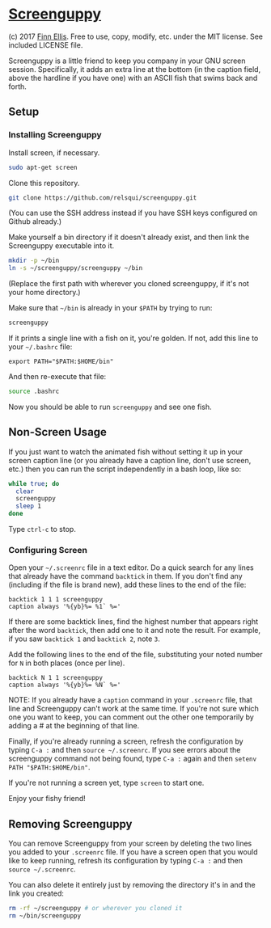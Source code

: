 # [Screenguppy](https://github.com/relsqui/screenguppy)

(c) 2017 [Finn Ellis](mailto:relsqui@chiliahedron.com). Free to use, copy,
modify, etc. under the MIT license. See included LICENSE file.

Screenguppy is a little friend to keep you company in your GNU screen session.
Specifically, it adds an extra line at the bottom (in the caption field, above
the hardline if you have one) with an ASCII fish that swims back and forth.


## Setup

### Installing Screenguppy

Install screen, if necessary.

```bash
sudo apt-get screen
```

Clone this repository.

```bash
git clone https://github.com/relsqui/screenguppy.git

```

(You can use the SSH address instead if you have SSH keys configured on Github already.)

Make yourself a bin directory if it doesn't already exist, and then link the
Screenguppy executable into it.

```bash
mkdir -p ~/bin
ln -s ~/screenguppy/screenguppy ~/bin
```

(Replace the first path with wherever you cloned screenguppy, if it's not
your home directory.)

Make sure that `~/bin` is already in your `$PATH` by trying to run:

```bash
screenguppy
```

If it prints a single line with a fish on it, you're golden. If not,
add this line to your `~/.bashrc` file:

```
export PATH="$PATH:$HOME/bin"
```

And then re-execute that file:

```bash
source .bashrc
```

Now you should be able to run `screenguppy` and see one fish.


## Non-Screen Usage

If you just want to watch the animated fish without setting it up in your
screen caption line (or you already have a caption line, don't use screen,
etc.) then you can run the script independently in a bash loop, like so:

```bash
while true; do
  clear
  screenguppy
  sleep 1
done
```

Type `ctrl-c` to stop.


### Configuring Screen

Open your `~/.screenrc` file in a text editor. Do a quick search for any
lines that already have the command `backtick` in them. If you don't find any
(including if the file is brand new), add these lines to the end of the file:

```
backtick 1 1 1 screenguppy
caption always '%{yb}%= %1` %='
```

If there are some backtick lines, find the highest number that appears right
after the word `backtick`, then add one to it and note the result. For example,
if you saw `backtick 1` and `backtick 2`, note `3`.

Add the following lines to the end of the file, substituting your noted number
for `N` in both places (once per line).


```
backtick N 1 1 screenguppy
caption always '%{yb}%= %N` %='
```

NOTE: If you already have a `caption` command in your `.screenrc` file,
that line and Screenguppy can't work at the same time. If you're not sure
which one you want to keep, you can comment out the other one temporarily
by adding a # at the beginning of that line.

Finally, if you're already running a screen, refresh the configuration
by typing `C-a :` and then `source ~/.screenrc`. If you see errors about
the screenguppy command not being found, type `C-a :` again and then
`setenv PATH "$PATH:$HOME/bin"`. 

If you're not running a screen yet, type `screen` to start one.

Enjoy your fishy friend!


## Removing Screenguppy

You can remove Screenguppy from your screen by deleting the two lines you added
to your `.screenrc` file. If you have a screen open that you would like to keep
running, refresh its configuration by typing `C-a :` and then
`source ~/.screenrc`.

You can also delete it entirely just by removing the directory it's in and the
link you created:

```bash
rm -rf ~/screenguppy # or wherever you cloned it
rm ~/bin/screenguppy
```
